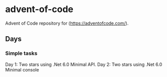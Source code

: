 # advent-of-code

Advent of Code repository for (https://adventofcode.com/).

## Days

### Simple tasks

Day 1: Two stars using .Net 6.0 Minimal API.
Day 2: Two stars using .Net 6.0 Minimal console
